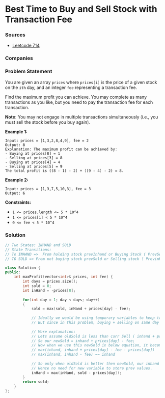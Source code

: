 # Best Time to Buy and Sell Stock with Transaction Fee

### Sources

* [Leetcode 714](https://leetcode.com/problems/best-time-to-buy-and-sell-stock-with-transaction-fee/)

### Companies

### Problem Statement

You are given an array `prices` where `prices[i]` is the price of a given stock on the `ith` day, and an integer `fee` representing a transaction fee.

Find the maximum profit you can achieve. You may complete as many transactions as you like, but you need to pay the transaction fee for each transaction.

**Note:** You may not engage in multiple transactions simultaneously \(i.e., you must sell the stock before you buy again\).

**Example 1:**

```text
Input: prices = [1,3,2,8,4,9], fee = 2
Output: 8
Explanation: The maximum profit can be achieved by:
- Buying at prices[0] = 1
- Selling at prices[3] = 8
- Buying at prices[4] = 4
- Selling at prices[5] = 9
The total profit is ((8 - 1) - 2) + ((9 - 4) - 2) = 8.
```

**Example 2:**

```text
Input: prices = [1,3,7,5,10,3], fee = 3
Output: 6
```

**Constraints:**

* `1 <= prices.length <= 5 * 10^4`
* `1 <= prices[i] < 5 * 10^4`
* `0 <= fee < 5 * 10^4`

### Solution

```cpp
// Two States: INHAND and SOLD
// State Transitions:
// To INHAND =>  From holding stock prevInhand or Buying Stock ( PrevSold - price[day])
// TO SOLD => From not buying stock prevSold or Selling stock ( PrevinHand + price[day] - fee)

class Solution {
public:
    int maxProfit(vector<int>& prices, int fee) {
        int days = prices.size();
        int sold = 0;
        int inHand = -prices[0];
        
        for(int day = 1; day < days; day++)
        {
            sold = max(sold, inHand + prices[day] - fee);
            
            // Ideally we would be using temporary variables to keep track of previous sold,inhand
            // But since in this problem, buying + selling on same day won't be better than holding the stock
            
            // More explanation:
            // Lets assume oldSold is less than curr Sell ( inhand + prices[day] - fee)
            // So our newSold = inhand + prices[day] - fee;
            // Now when we use this newSold in below equation, it becomes,
            // max(inhand, inhand + prices[day] - fee - prices[day])
            // max(inhand, inhand - fee) == inhand
            
            // So only when oldSold is better then newSold, our inhand may change
            // Hence no need for new variable to store prev values.
            inHand = max(inHand, sold - prices[day]);
        }
        return sold;
    }
};
```

